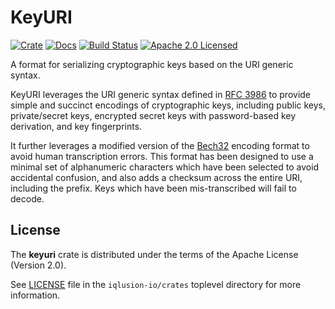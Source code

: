 # KeyURI

[![Crate][crate-image]][crate-link]
[![Docs][docs-image]][docs-link]
[![Build Status][build-image]][build-link]
[![Apache 2.0 Licensed][license-image]][license-link]

[crate-image]: https://img.shields.io/crates/v/keyuri.svg
[crate-link]: https://crates.io/crates/keyuri
[docs-image]: https://docs.rs/keyuri/badge.svg
[docs-link]: https://docs.rs/keyuri/
[build-image]: https://circleci.com/gh/iqlusion-io/crates.svg?style=shield
[build-link]: https://circleci.com/gh/iqlusion-io/crates
[license-image]: https://img.shields.io/badge/license-Apache2.0-blue.svg
[license-link]: https://github.com/iqlusion-io/crates/blob/master/LICENSE

A format for serializing cryptographic keys based on the URI generic syntax.

KeyURI leverages the URI generic syntax defined in [RFC 3986] to provide simple
and succinct encodings of cryptographic keys, including public keys,
private/secret keys, encrypted secret keys with password-based key derivation,
and key fingerprints.

It further leverages a modified version of the [Bech32] encoding format to
avoid human transcription errors. This format has been designed to use a
minimal set of alphanumeric characters which have been selected to avoid
accidental confusion, and also adds a checksum across the entire URI,
including the prefix. Keys which have been mis-transcribed will fail to
decode.

[RFC 3986]: https://tools.ietf.org/html/rfc3986
[Bech32]: https://github.com/bitcoin/bips/blob/master/bip-0173.mediawiki

## License

The **keyuri** crate is distributed under the terms of the Apache License
(Version 2.0).

See [LICENSE] file in the `iqlusion-io/crates` toplevel directory for more
information.

[LICENSE]: https://github.com/iqlusion-io/crates/blob/master/LICENSE